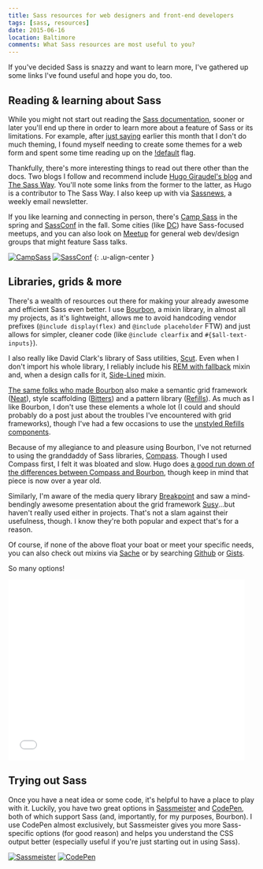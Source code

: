 ```yaml
---
title: Sass resources for web designers and front-end developers
tags: [sass, resources]
date: 2015-06-16
location: Baltimore
comments: What Sass resources are most useful to you?
---
```


If you've decided Sass is snazzy and want to learn more, I've gathered up some links I've found useful and hope you do, too.

## Reading & learning about Sass
While you might not start out reading the [Sass documentation](http://sass-lang.com/documentation/file.SASS_REFERENCE.html), sooner or later you'll end up there in order to learn more about a feature of Sass or its limitations. For example, after [just saying](/blog/2015/naming-your-color-variables/) earlier this month that I don't do much theming, I found myself needing to create some themes for a web form and spent some time reading up on the [!default](http://sass-lang.com/documentation/file.SASS_REFERENCE.html#variable_defaults_) flag.

Thankfully, there's more interesting things to read out there other than the docs. Two blogs I follow and recommend include [Hugo Giraudel's blog](http://hugogiraudel.com/blog/) and [The Sass Way](http://thesassway.com/). You'll note some links from the former to the latter, as Hugo is a contributor to The Sass Way. I also keep up with via [Sassnews](http://sassnews.us7.list-manage.com/subscribe?u=b4a4054cce715a3b0ae5e7d35&id=f7c505323d), a weekly email newsletter.

If you like learning and connecting in person, there's [Camp Sass](http://campsass.com/) in the spring and [SassConf](http://sassconf.com/) in the fall. Some cities (like [DC](https://twitter.com/DCSassMeetup)) have Sass-focused meetups, and you can also look on [Meetup](http://meetup.com) for general web dev/design groups that might feature Sass talks.

[![CampSass](/assets/img/blog/2015/campsass.png)](http://campsass.com/)
[![SassConf](/assets/img/blog/2015/sassconf.png)](http://sassconf.com/)
{: .u-align-center }

## Libraries, grids & more
There's a wealth of resources out there for making your already awesome and efficient Sass even better. I use [Bourbon](http://bourbon.io/), a mixin library, in almost all my projects, as it's lightweight, allows me to avoid handcoding vendor prefixes (`@include display(flex)` and `@include placeholder` FTW) and just allows for simpler, cleaner code (like `@include clearfix` and `#{$all-text-inputs}`).

I also really like David Clark's library of Sass utilities, [Scut](https://davidtheclark.github.io/scut/). Even when I don't import his whole library, I reliably include his [REM with fallback](https://davidtheclark.github.io/scut/rem-fallback.html) mixin and, when a design calls for it, [Side-Lined](https://davidtheclark.github.io/scut/side-lined.html) mixin.

[The same folks who made Bourbon](https://thoughtbot.com/open-source) also make a semantic grid framework ([Neat](http://neat.bourbon.io/)), style scaffolding ([Bitters](http://bitters.bourbon.io/)) and a pattern library ([Refills](http://refills.bourbon.io/)). As much as I like Bourbon, I don't use these elements a whole lot (I could and should probably do a post just about the troubles I've encountered with grid frameworks), though I've had a few occasions to use the [unstyled Refills components](http://refills.bourbon.io/unstyled/).

Because of my allegiance to and pleasure using Bourbon, I've not returned to using the granddaddy of Sass libraries, [Compass](http://compass-style.org/). Though I used Compass first, I felt it was bloated and slow. Hugo does [a good run down of the differences between Compass and Bourbon](http://www.sitepoint.com/compass-or-bourbon-sass-frameworks/), though keep in mind that piece is now over a year old.

Similarly, I'm aware of the media query library [Breakpoint](http://breakpoint-sass.com/) and saw a mind-bendingly awesome presentation about the grid framework [Susy](http://susy.oddbird.net/)...but haven't really used either in projects. That's not a slam against their usefulness, though. I know they're both popular and expect that's for a reason.

Of course, if none of the above float your boat or meet your specific needs, you can also check out mixins via [Sache](http://www.sache.in/) or by searching [Github](https://github.com/search?q=sass+library&type=Repositories&utf8=%E2%9C%93) or [Gists](https://gist.github.com/search?l=scss&q=mixin).

So many options!

<div class="embed-container giphy">
    <iframe src="//giphy.com/embed/wG3jhHKvoCCVG?html5=true" width="480" height="367" frameBorder="0" webkitAllowFullScreen mozallowfullscreen allowFullScreen></iframe>
</div>

## Trying out Sass
Once you have a neat idea or some code, it's helpful to have a place to play with it. Luckily, you have two great options in [Sassmeister](http://sassmeister.com/) and [CodePen](http://codepen.io/), both of which support Sass (and, importantly, for my purposes, Bourbon). I use CodePen almost exclusively, but Sassmeister gives you more Sass-specific options (for good reason) and helps you understand the CSS output better (especially useful if you're just starting out in using Sass).

[![Sassmeister](/assets/img/blog/2015/sassmeister.png)](http://sassmeister.com/)
[![CodePen](/assets/img/blog/2015/codepen.png)](http://codepen.io/)
